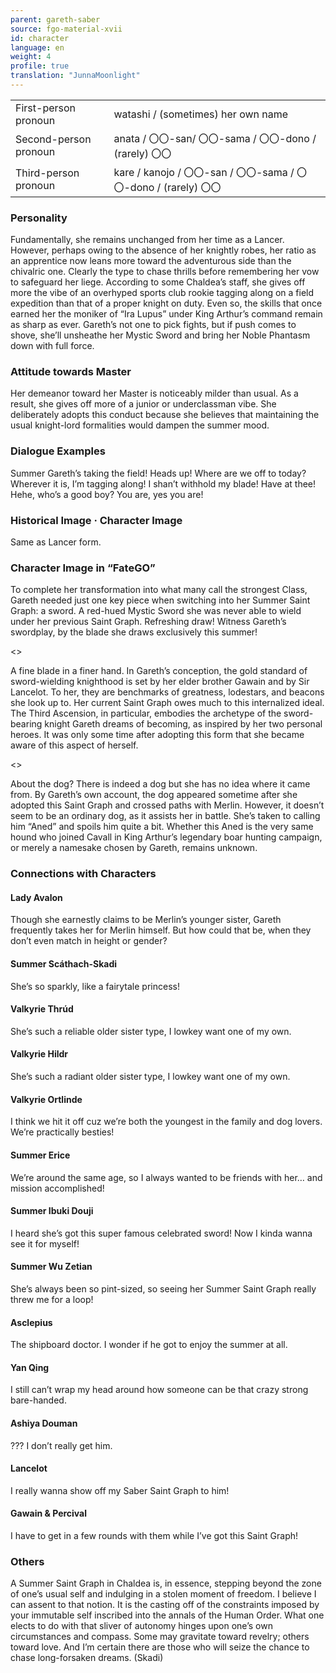 ```yaml
---
parent: gareth-saber
source: fgo-material-xvii
id: character
language: en
weight: 4
profile: true
translation: "JunnaMoonlight"
---
```


<table>
  <tr><td>First-person pronoun</td><td>watashi / (sometimes) her own name</td></tr>
  <tr><td>Second-person pronoun</td><td>anata / 〇〇-san/ 〇〇-sama / 〇〇-dono / (rarely) 〇〇</td></tr>
  <tr><td>Third-person pronoun</td><td>kare / kanojo / 〇〇-san / 〇〇-sama / 〇〇-dono / (rarely) 〇〇</td></tr>
</table>

### Personality

Fundamentally, she remains unchanged from her time as a Lancer.
However, perhaps owing to the absence of her knightly robes, her ratio as an apprentice now leans more toward the adventurous side than the chivalric one. Clearly the type to chase thrills before remembering her vow to safeguard her liege.
According to some Chaldea’s staff, she gives off more the vibe of an overhyped sports club rookie tagging along on a field expedition than that of a proper knight on duty.
Even so, the skills that once earned her the moniker of “Ira Lupus” under King Arthur’s command remain as sharp as ever. Gareth’s not one to pick fights, but if push comes to shove, she’ll unsheathe her Mystic Sword and bring her Noble Phantasm down with full force.

### Attitude towards Master

Her demeanor toward her Master is noticeably milder than usual.
As a result, she gives off more of a junior or underclassman vibe.
She deliberately adopts this conduct because she believes that maintaining the usual knight-lord formalities would dampen the summer mood.

### Dialogue Examples

Summer Gareth’s taking the field!
Heads up!
Where are we off to today? Wherever it is, I’m tagging along!
I shan’t withhold my blade! Have at thee!
Hehe, who’s a good boy? You are, yes you are!

### Historical Image · Character Image

Same as Lancer form.

### Character Image in “FateGO”

To complete her transformation into what many call the strongest Class, Gareth needed just one key piece when switching into her Summer Saint Graph: a sword.
A red-hued Mystic Sword she was never able to wield under her previous Saint Graph.
Refreshing draw!
Witness Gareth’s swordplay, by the blade she draws exclusively this summer!

<>

A fine blade in a finer hand.
In Gareth’s conception, the gold standard of sword-wielding knighthood is set by her elder brother Gawain and by Sir Lancelot. To her, they are benchmarks of greatness, lodestars, and beacons she look up to.
Her current Saint Graph owes much to this internalized ideal. The Third Ascension, in particular, embodies the archetype of the sword-bearing knight Gareth dreams of becoming, as inspired by her two personal heroes.
It was only some time after adopting this form that she became aware of this aspect of herself.

<>

About the dog?
There is indeed a dog but she has no idea where it came from.
By Gareth’s own account, the dog appeared sometime after she adopted this Saint Graph and crossed paths with Merlin. However, it doesn’t seem to be an ordinary dog, as it assists her in battle. She’s taken to calling him “Aned” and spoils him quite a bit.
Whether this Aned is the very same hound who joined Cavall in King Arthur’s legendary boar hunting campaign, or merely a namesake chosen by Gareth, remains unknown.

### Connections with Characters

#### Lady Avalon

Though she earnestly claims to be Merlin’s younger sister, Gareth frequently takes her for Merlin himself. But how could that be, when they don’t even match in height or gender?

#### Summer Scáthach-Skadi

She’s so sparkly, like a fairytale princess!

#### Valkyrie Thrúd

She’s such a reliable older sister type, I lowkey want one of my own.

#### Valkyrie Hildr

She’s such a radiant older sister type, I lowkey want one of my own.

#### Valkyrie Ortlinde

I think we hit it off cuz we’re both the youngest in the family and dog lovers. We’re practically besties!

#### Summer Erice

We’re around the same age, so I always wanted to be friends with her… and mission accomplished!

#### Summer Ibuki Douji

I heard she’s got this super famous celebrated sword! Now I kinda wanna see it for myself!

#### Summer Wu Zetian

She’s always been so pint-sized, so seeing her Summer Saint Graph really threw me for a loop!

#### Asclepius

The shipboard doctor. I wonder if he got to enjoy the summer at all.

#### Yan Qing

I still can’t wrap my head around how someone can be that crazy strong bare-handed.

#### Ashiya Douman

??? I don’t really get him.

#### Lancelot

I really wanna show off my Saber Saint Graph to him!

#### Gawain & Percival

I have to get in a few rounds with them while I’ve got this Saint Graph!

### Others

A Summer Saint Graph in Chaldea is, in essence, stepping beyond the zone of one’s usual self and indulging in a stolen moment of freedom.
I believe I can assent to that notion.
It is the casting off of the constraints imposed by your immutable self inscribed into the annals of the Human Order.
What one elects to do with that sliver of autonomy hinges upon one’s own circumstances and compass.
Some may gravitate toward revelry; others toward love.
And I’m certain there are those who will seize the chance to chase long-forsaken dreams. (Skadi)
